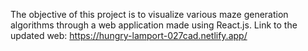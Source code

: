 The objective of this project is to visualize various maze generation algorithms through a web application made using React.js.
Link to the updated web:
https://hungry-lamport-027cad.netlify.app/
